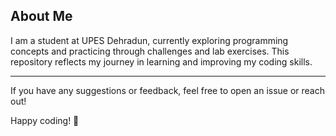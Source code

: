 
## About Me

I am a student at UPES Dehradun, currently exploring programming concepts and practicing through challenges and lab exercises. This repository reflects my journey in learning and improving my coding skills.

---

If you have any suggestions or feedback, feel free to open an issue or reach out!

Happy coding! 🚀

